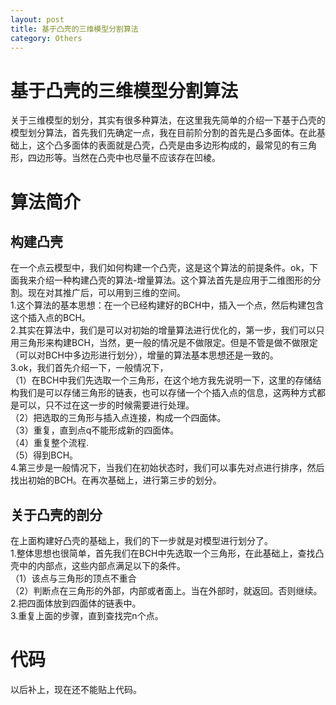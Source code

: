 ```yaml
---
layout: post
title: 基于凸壳的三维模型分割算法
category: Others
---
```


# 基于凸壳的三维模型分割算法
关于三维模型的划分，其实有很多种算法，在这里我先简单的介绍一下基于凸壳的模型划分算法，首先我们先确定一点，我在目前阶分割的首先是凸多面体。在此基础上，这个凸多面体的表面就是凸壳，凸壳是由多边形构成的，最常见的有三角形，四边形等。当然在凸壳中也尽量不应该存在凹棱。

# 算法简介
## 构建凸壳
在一个点云模型中，我们如何构建一个凸壳，这是这个算法的前提条件。ok，下面我来介绍一种构建凸壳的算法-增量算法。这个算法首先是应用于二维图形的分割。现在对其推广后，可以用到三维的空间。<br/>
1.这个算法的基本思想：在一个已经构建好的BCH中，插入一个点，然后构建包含这个插入点的BCH。<br/>
2.其实在算法中，我们是可以对初始的增量算法进行优化的，第一步，我们可以只用三角形来构建BCH，当然，更一般的情况是不做限定。但是不管是做不做限定（可以对BCH中多边形进行划分），增量的算法基本思想还是一致的。<br/>
3.ok，我们首先介绍一下，一般情况下，<br/>（1）在BCH中我们先选取一个三角形，在这个地方我先说明一下，这里的存储结构我们是可以存储三角形的链表，也可以存储一个个插入点的信息，这两种方式都是可以，只不过在这一步的时候需要进行处理。<br/>（2）把选取的三角形与插入点连接，构成一个四面体。<br/>（3）重复，直到点q不能形成新的四面体。<br/>（4）重复整个流程.<br/>（5）得到BCH。<br/>
4.第三步是一般情况下，当我们在初始状态时，我们可以事先对点进行排序，然后找出初始的BCH。在再次基础上，进行第三步的划分。

## 关于凸壳的剖分
在上面构建好凸壳的基础上，我们的下一步就是对模型进行划分了。<br/>
1.整体思想也很简单，首先我们在BCH中先选取一个三角形，在此基础上，查找凸壳中的内部点，这些内部点满足以下的条件。<br/>
（1）该点与三角形的顶点不重合<br/>
（2）判断点在三角形的外部，内部或者面上。当在外部时，就返回。否则继续。<br/>
2.把四面体放到四面体的链表中。<br/>
3.重复上面的步骤，直到查找完n个点。


# 代码
以后补上，现在还不能贴上代码。

